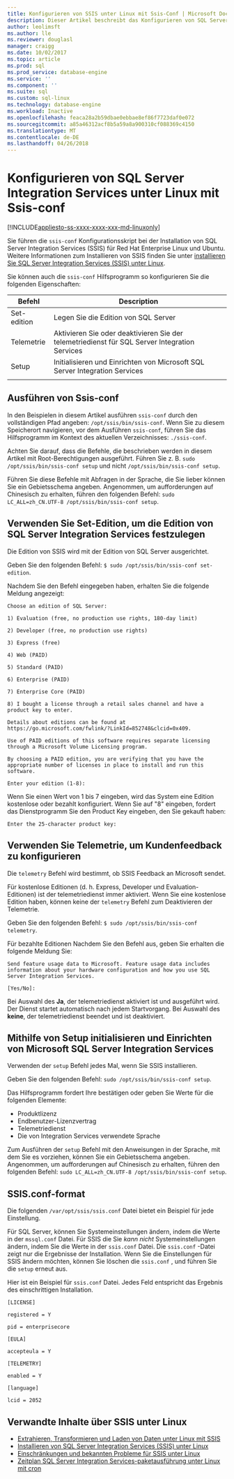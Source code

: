 ```yaml
---
title: Konfigurieren von SSIS unter Linux mit Ssis-Conf | Microsoft Docs
description: Dieser Artikel beschreibt das Konfigurieren von SQL Server Integration Services (SSIS) unter Linux mit dem Ssis-Conf-Hilfsprogramm.
author: leolimsft
ms.author: lle
ms.reviewer: douglasl
manager: craigg
ms.date: 10/02/2017
ms.topic: article
ms.prod: sql
ms.prod_service: database-engine
ms.service: ''
ms.component: ''
ms.suite: sql
ms.custom: sql-linux
ms.technology: database-engine
ms.workload: Inactive
ms.openlocfilehash: feaca28a2b59dbae0ebbae8ef86f7723daf0e072
ms.sourcegitcommit: a85a46312acf8b5a59a8a900310cf088369c4150
ms.translationtype: MT
ms.contentlocale: de-DE
ms.lasthandoff: 04/26/2018
---
```

# <a name="configure-sql-server-integration-services-on-linux-with-ssis-conf"></a>Konfigurieren von SQL Server Integration Services unter Linux mit Ssis-conf

[!INCLUDE[appliesto-ss-xxxx-xxxx-xxx-md-linuxonly](../includes/appliesto-ss-xxxx-xxxx-xxx-md-linuxonly.md)]

Sie führen die `ssis-conf` Konfigurationsskript bei der Installation von SQL Server Integration Services (SSIS) für Red Hat Enterprise Linux und Ubuntu. Weitere Informationen zum Installieren von SSIS finden Sie unter [installieren Sie SQL Server Integration Services (SSIS) unter Linux](sql-server-linux-setup-ssis.md).

Sie können auch die `ssis-conf` Hilfsprogramm so konfigurieren Sie die folgenden Eigenschaften:

| Befehl | Description |
|-------------|---------------------------------------------------------------------|
| Set-edition | Legen Sie die Edition von SQL Server                                       |
| Telemetrie   | Aktivieren Sie oder deaktivieren Sie der telemetriedienst für SQL Server Integration Services |
| Setup       | Initialisieren und Einrichten von Microsoft SQL Server Integration Services      |
|||

## <a name="run-ssis-conf"></a>Ausführen von Ssis-conf

In den Beispielen in diesem Artikel ausführen `ssis-conf` durch den vollständigen Pfad angeben: `/opt/ssis/bin/ssis-conf`. Wenn Sie zu diesem Speicherort navigieren, vor dem Ausführen `ssis-conf`, führen Sie das Hilfsprogramm im Kontext des aktuellen Verzeichnisses: `./ssis-conf`.

Achten Sie darauf, dass die Befehle, die beschrieben werden in diesem Artikel mit Root-Berechtigungen ausgeführt. Führen Sie z. B. `sudo /opt/ssis/bin/ssis-conf setup` und nicht `/opt/ssis/bin/ssis-conf setup`.

Führen Sie diese Befehle mit Abfragen in der Sprache, die Sie lieber können Sie ein Gebietsschema angeben. Angenommen, um aufforderungen auf Chinesisch zu erhalten, führen den folgenden Befehl: `sudo LC_ALL=zh_CN.UTF-8 /opt/ssis/bin/ssis-conf setup`.

## <a name="use-set-edition-to-set-the-edition-of-sql-server-integration-services"></a>Verwenden Sie Set-Edition, um die Edition von SQL Server Integration Services festzulegen

Die Edition von SSIS wird mit der Edition von SQL Server ausgerichtet.

Geben Sie den folgenden Befehl: `$ sudo /opt/ssis/bin/ssis-conf set-edition`.

Nachdem Sie den Befehl eingegeben haben, erhalten Sie die folgende Meldung angezeigt:

```
Choose an edition of SQL Server:

1) Evaluation (free, no production use rights, 180-day limit)

2) Developer (free, no production use rights)

3) Express (free)

4) Web (PAID)

5) Standard (PAID)

6) Enterprise (PAID)

7) Enterprise Core (PAID)

8) I bought a license through a retail sales channel and have a product key to enter.

Details about editions can be found at https://go.microsoft.com/fwlink/?LinkId=852748&clcid=0x409.

Use of PAID editions of this software requires separate licensing through a Microsoft Volume Licensing program.

By choosing a PAID edition, you are verifying that you have the appropriate number of licenses in place to install and run this software.

Enter your edition (1-8):
```

Wenn Sie einen Wert von 1 bis 7 eingeben, wird das System eine Edition kostenlose oder bezahlt konfiguriert. Wenn Sie auf "8" eingeben, fordert das Dienstprogramm Sie den Product Key eingeben, den Sie gekauft haben:

```
Enter the 25-character product key:
```

## <a name="use-telemetry-to-configure-customer-feedback"></a>Verwenden Sie Telemetrie, um Kundenfeedback zu konfigurieren

Die `telemetry` Befehl wird bestimmt, ob SSIS Feedback an Microsoft sendet.

Für kostenlose Editionen (d. h. Express, Developer und Evaluation-Editionen) ist der telemetriedienst immer aktiviert. Wenn Sie eine kostenlose Edition haben, können keine der `telemetry` Befehl zum Deaktivieren der Telemetrie.

Geben Sie den folgenden Befehl: `$ sudo /opt/ssis/bin/ssis-conf telemetry`.

Für bezahlte Editionen Nachdem Sie den Befehl aus, geben Sie erhalten die folgende Meldung Sie:

```
Send feature usage data to Microsoft. Feature usage data includes information about your hardware configuration and how you use SQL Server Integration Services.

[Yes/No]:
```

Bei Auswahl des **Ja**, der telemetriedienst aktiviert ist und ausgeführt wird. Der Dienst startet automatisch nach jedem Startvorgang. Bei Auswahl des **keine**, der telemetriedienst beendet und ist deaktiviert.

## <a name="use-setup-to-initialize-and-set-up-microsoft-sql-server-integration-services"></a>Mithilfe von Setup initialisieren und Einrichten von Microsoft SQL Server Integration Services

Verwenden der `setup` Befehl jedes Mal, wenn Sie SSIS installieren.

Geben Sie den folgenden Befehl: `sudo /opt/ssis/bin/ssis-conf setup`.

Das Hilfsprogramm fordert Ihre bestätigen oder geben Sie Werte für die folgenden Elemente:
-   Produktlizenz
-   Endbenutzer-Lizenzvertrag
-   Telemetriedienst
-   Die von Integration Services verwendete Sprache

Zum Ausführen der `setup` Befehl mit den Anweisungen in der Sprache, mit dem Sie es vorziehen, können Sie ein Gebietsschema angeben. Angenommen, um aufforderungen auf Chinesisch zu erhalten, führen den folgenden Befehl: `sudo LC_ALL=zh_CN.UTF-8 /opt/ssis/bin/ssis-conf setup`.

## <a name="ssisconf-format"></a>SSIS.conf-format

Die folgenden `/var/opt/ssis/ssis.conf` Datei bietet ein Beispiel für jede Einstellung.

Für SQL Server, können Sie Systemeinstellungen ändern, indem die Werte in der `mssql.conf` Datei. Für SSIS die Sie *kann nicht* Systemeinstellungen ändern, indem Sie die Werte in der `ssis.conf` Datei. Die `ssis.conf` -Datei zeigt nur die Ergebnisse der Installation. Wenn Sie die Einstellungen für SSIS ändern möchten, können Sie löschen die `ssis.conf` , und führen Sie die `setup` erneut aus.

Hier ist ein Beispiel für `ssis.conf` Datei. Jedes Feld entspricht das Ergebnis des einschrittigen Installation.

```
[LICENSE]
                       
registered = Y        
                       
pid = enterprisecore  
                       
[EULA]
                       
accepteula = Y        
                       
[TELEMETRY]
                       
enabled = Y           
                       
[language]
                       
lcid = 2052
```

## <a name="related-content-about-ssis-on-linux"></a>Verwandte Inhalte über SSIS unter Linux
-   [Extrahieren, Transformieren und Laden von Daten unter Linux mit SSIS](sql-server-linux-migrate-ssis.md)
-   [Installieren von SQL Server Integration Services (SSIS) unter Linux](sql-server-linux-setup-ssis.md)
-   [Einschränkungen und bekannten Probleme für SSIS unter Linux](sql-server-linux-ssis-known-issues.md)
-   [Zeitplan SQL Server Integration Services-paketausführung unter Linux mit cron](sql-server-linux-schedule-ssis-packages.md)
